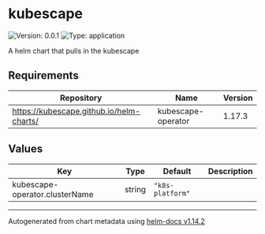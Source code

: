 # kubescape

![Version: 0.0.1](https://img.shields.io/badge/Version-0.0.1-informational?style=flat-square) ![Type: application](https://img.shields.io/badge/Type-application-informational?style=flat-square)

A helm chart that pulls in the kubescape

## Requirements

| Repository | Name | Version |
|------------|------|---------|
| https://kubescape.github.io/helm-charts/ | kubescape-operator | 1.17.3 |

## Values

| Key | Type | Default | Description |
|-----|------|---------|-------------|
| kubescape-operator.clusterName | string | `"k8s-platform"` |  |

----------------------------------------------
Autogenerated from chart metadata using [helm-docs v1.14.2](https://github.com/norwoodj/helm-docs/releases/v1.14.2)
